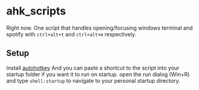 # ahk_scripts
Right now. One script that handles opening/focusing windows terminal and spotify with `ctrl+alt+t` and `ctrl+alt+m` respectively.

## Setup
Install [autohotkey](https://www.autohotkey.com/)
And you can paste a shortcut to the script into your startup folder if you want it to run on startup.
open the run dialog (Win+R) and type `shell:startup` to navigate to your personal startup directory.
